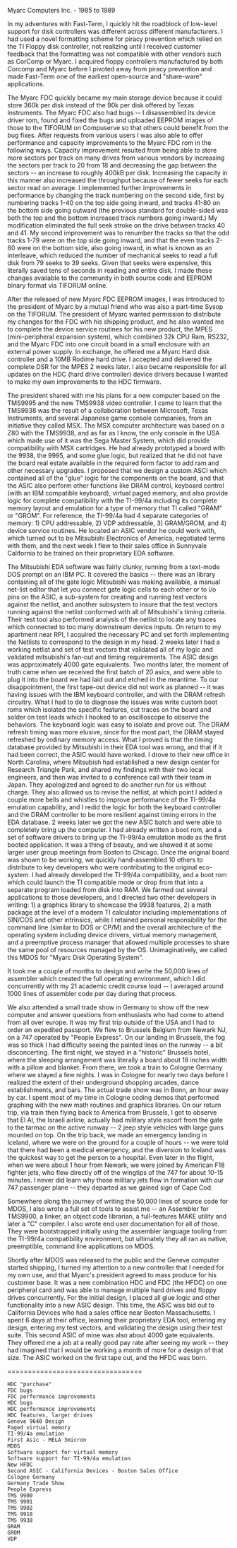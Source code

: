 Myarc Computers Inc. - 1985 to 1989

In my adventures with Fast-Term, I quickly hit the roadblock of low-level support for disk controllers was different across different manufacturers.  I had used a novel formatting scheme for piracy prevention which relied on the TI Floppy disk controller, not realizing until I received customer feedback that the formatting was not compatible with other vendors such as CorComp or Myarc.  I acquired floppy controllers manufactured by both Corcomp and Myarc before I pivoted away from piracy prevention and made Fast-Term one of the earliest open-source and "share-ware" applications.

The Myarc FDC quickly became my main storage device because it could store 360k per disk instead of the 90k per disk offered by Texas Instruments.   The Myarc FDC also had bugs -- I disassembled its device driver rom, found and fixed the bugs and uploaded EEPROM images of those to the TIFORUM on Compuserve so that others could benefit from the bug fixes.  After requests from various users I was also able to offer performance and capacity improvements to the Myarc FDC rom in the following ways.  Capacity improvement resulted from being able to store more sectors per track on many drives from various vendors by increasing the sectors per track to 20 from 18 and decreasing the gap between the sectors -- an increase to roughly 400kB per disk.   Increasing the capacity in this manner also increased the throughput because of fewer seeks for each sector read on average.   I implemented further improvements in performance by changing the track numbering on the second side, first by numbering tracks 1-40 on the top side going inward, and tracks 41-80 on the bottom side going outward (the previous standard for double-sided was both the top and the bottom increased track numbers going inward.)   My modification eliminated the full seek stroke on the drive between tracks 40 and 41.   My second improvement was to renumber the tracks so that the odd tracks 1-79 were on the top side going inward, and that the even tracks 2-80 were on the bottom side, also going inward, in what is known as an interleave, which reduced the number of mechanical seeks to read a full disk from 79 seeks to 39 seeks.  Given that seeks were expensive, this literally saved tens of seconds in reading and entire disk.  I made these changes available to the community in both source code and EEPROM binary format via TIFORUM online.

After the released of new Myarc FDC EEPROM images, I was introduced to the president of Myarc by a mutual friend who was also a part-time Sysop on the TIFORUM.  The president of Myarc wanted permission to distribute my changes for the FDC with his shipping product, and he also wanted me to complete the device service routines for his new product, the MPES (mini-peripheral expansion system), which combined 32k CPU Ram, RS232, and the Myarc FDC into one circuit board in a small enclosure with an external power supply.  In exchange, he offered me a Myarc Hard disk controller and a 10MB Rodime hard drive.  I accepted and delivered the complete DSR for the MPES 2 weeks later.  I also became responsible for all updates on the HDC (hard drive controller) device drivers because I wanted to make my own improvements to the HDC firmware.

The president shared with me his plans for a new computer based on the TMS9995 and the new TMS9938 video controller.  I came to learn that the TMS9938 was the result of a collaboration between Microsoft, Texas Instruments, and several Japanese game console companies, from an initiative they called MSX.   The MSX computer architecture was based on a Z80 with the TMS9938, and as far as I know, the only console in the USA which made use of it was the Sega Master System, which did provide compatibility with MSX cartridges.  He had already prototyped a board with the 9938, the 9995, and some glue logic, but realized that he did not have the board real estate available in the required form factor to add ram and other necessary upgrades.  I proposed that we design a custom ASCI which contained all of the "glue" logic for the components on the board, and that the ASIC also perform other functions like DRAM control, keyboard control (with an IBM compatible keyboard), virtual paged memory, and also provide logic for complete compatibility with the TI-99/4a including its complete memory layout and emulation for a type of memory that TI called "GRAM" or "GROM".  For reference, the TI-99/4a had 4 separate categories of memory: 1) CPU addressable, 2) VDP addressable, 3) GRAM/GROM, and 4) device service routines.  He located an ASIC vendor he could work with, which turned out to be Mitsubishi Electronics of America, negotiated terms with them, and the next week I flew to their sales office in Sunnyvale California to be trained on their proprietary EDA software.

The Mitsubishi EDA software was fairly clunky, running from a text-mode DOS prompt on an IBM PC.  It covered the basics -- there was an library containing all of the gate logic Mitsubishi was making available, a manual net-list editor that let you connect gate logic cells to each other or to i/o pins on the ASIC, a sub-system for creating and running test vectors against the netlist, and another subsystem to insure that the test vectors running against the netlist conformed with all of Mitsubishi's timing criteria.  Their test tool also performed analysis of the netlist to locate any traces which connected to too many downstream device inputs.  On return to my apartment near RPI, I acquired the necessary PC and set forth implementing the Netlists to correspond to the design in my head.  2 weeks later I had a working netlist and set of test vectors that validated all of my logic and validated mitsubishi's fan-out and timing requirements.  The ASIC design was approximately 4000 gate equivalents.  Two months later, the moment of truth came when we received the first batch of 20 asics, and were able to plug it into the board we had laid out and etched in the meantime.  To our disappointment, the first tape-out device did not work as planned -- it was having issues with the IBM keyboard controller, and with the DRAM refresh circuitry.  What I had to do to diagnose the issues was write custom boot roms which isolated the specific features, cut traces on the board and solder on test leads which I hooked to an oscilloscope to observe the behaviors.  The keyboard logic was easy to isolate and prove out.   The DRAM refresh timing was more elusive, since for the most part, the DRAM stayed refreshed by ordinary memory access.  What I proved is that the timing database provided by Mitsubishi in their EDA tool was wrong, and that if it had been correct, the ASIC would have worked.  I drove to their new office in North Carolina, where Mitsubish had established a new design center for Research Triangle Park, and shared my findings with their two local engineers, and then was invited to a conference call with their team in Japan.  They apologized and agreed to do another run for us without charge.  They also allowed us to revise the netlist, at which point I added a couple more bells and whistles to improve performance of the TI-99/4a emulation capability, and I redid the logic for both the keyboard controller and the DRAM controller to be more resilient against timing errors in the EDA database.  2 weeks later we got the new ASIC batch and were able to completely bring up the computer.  I had already written a boot rom, and a set of software drivers to bring up the TI-99/4a emulation mode as the first booted application.  It was a thing of beauty, and we showed it at some larger user group meetings from Boston to Chicago.   Once the original board was shown to be working, we quickly hand-assembled 10 others to distribute to key developers who were contributing to the original eco-system.  I had already developed the TI-99/4a compatibility, and a boot rom which could launch the TI compatible mode or drop from that into a separate program loaded from disk into RAM.  We farmed out several applications to those developers, and I directed two other developers in writing: 1) a graphics library to showcase the 9938 features, 2) a math package at the level of a modern TI calculator including implementations of SIN/COS and other intrinsics, while I retained personal responsibility for the command line (similar to DOS or CP/M) and the overall architecture of the operating system including device drivers, virtual memory management, and a preemptive process manager that allowed multiple processes to share the same pool of resources managed by the OS.  Unimaginatively, we called this MDOS for "Myarc Disk Operating System".

It took me a couple of months to design and write the 50,000 lines of assembler which created the full operating environment, which I did concurrently with my 21 academic credit course load -- I averaged around 1000 lines of assembler code per day during that process.

We also attended a small trade show in Germany to show off the new computer and answer questions from enthusiasts who had come to attend from all over europe.  It was my first trip outside of the USA and I had to order an expedited passport.  We flew to Brussels Belgium from Newark NJ, on a 747 operated by "People Express".  On our landing in Brussels, the fog was so thick I had difficulty seeing the painted lines on the runway -- a bit disconcerting.  The first night, we stayed in a "historic" Brussels hotel, where the sleeping arrangement was literally a board about 18 inches width with a pillow and blanket.  From there, we took a train to Cologne Germany where we stayed a few nights.  I was in Cologne for nearly two days before I realized the extent of their underground shopping arcades, dance establishments, and bars.  The actual trade show was in Bonn, an hour away by car.  I spent most of my time in Cologne coding demos that performed graphing with the new math routines and graphics libraries.  On our return trip, via train then flying back to America from Brussels, I got to observe that El Al, the Israeli airline, actually had military style escort from the gate to the tarmac on the active runway -- 2 jeep style vehicles with large guns mounted on top.   On the trip back, we made an emergency landing in Iceland, where we were on the ground for a couple of hours -- we were told that there had been a medical emergency, and the diversion to Iceland was the quickest way to get the person to a hospital.   Even later in the flight, when we were about 1 hour from Newark, we were joined by American F18 fighter jets, who flew directly off of the wingtips of the 747 for about 10-15 minutes.  I never did learn why those military jets flew in formation with our 747 passenger plane -- they departed as we gained sign of Cape Cod.

Somewhere along the journey of writing the 50,000 lines of source code for MDOS, I also wrote a full set of tools to assist me -- an Assembler for TMS9900, a linker, an object code librarian, a full-features MAKE utility and later a "C" compiler.  I also wrote end user documentation for all of those.  They were bootstrapped initially using the assembler language tooling from the TI-99/4a compatibility environment, but ultimately they all ran as native, preemptible, command line applications on MDOS.

Shortly after MDOS was released to the public and the Geneve computer started shipping, I turned my attention to a new controller that I needed for my own use, and that Myarc's president agreed to mass produce for his customer base.   It was a new combination HDC and FDC (the HFDC) on one peripheral card and was able to manage multiple hard drives and floppy drives concurrently.  For the initial design, I placed all glue logic and other functionality into a new ASIC design.  This time, the ASIC was bid out to California Devices who had a sales office near Boston Massachusetts.  I spent 6 days at their office, learning their proprietary EDA tool, entering my design, entering my test vectors, and validating the design using their test suite.  This second ASIC of mine was also about 4000 gate equivalents. They offered me a job at a really good pay rate after seeing my work -- they had imagined that I would be working a month of more for a design of that size.   The ASIC worked on the first tape out, and the HFDC was born.

=================================
```
HDC "purchase"
FDC bugs
FDC performance improvements
HDC bugs
HDC performance improvements
HDC features, larger drives
Geneve 9640 Design
Paged virtual memory
TI-99/4a emulation
First Asic - MELA 3micron
MDOS
Software support for virtual memory
Software support for TI-99/4a emulation
New HFDC
Second ASIC - California Devices - Boston Sales Office
Cologne Germany
Germany Trade Show
People Express
TMS 9900
TMS 9901
TMS 9902
TMS 9918
TMS 9938
GRAM
GROM
VDP
```
